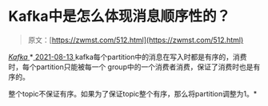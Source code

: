 <!--yml
category: 未分类
date: 0001-01-01 00:00:00
--->

# Kafka中是怎么体现消息顺序性的？

> 原文：[https://zwmst.com/512.html](https://zwmst.com/512.html)

   [ *Kafka* ](https://zwmst.com/kafka)*[ <time datetime="2021-08-14T06:58:43+08:00"> 2021-08-13 </time> ](https://zwmst.com/512.html)  kafka每个partition中的消息在写入时都是有序的，消费时，每个partition只能被每一个 group中的一个消费者消费，保证了消费时也是有序的。

整个topic不保证有序。如果为了保证topic整个有序，那么将partition调整为1。*